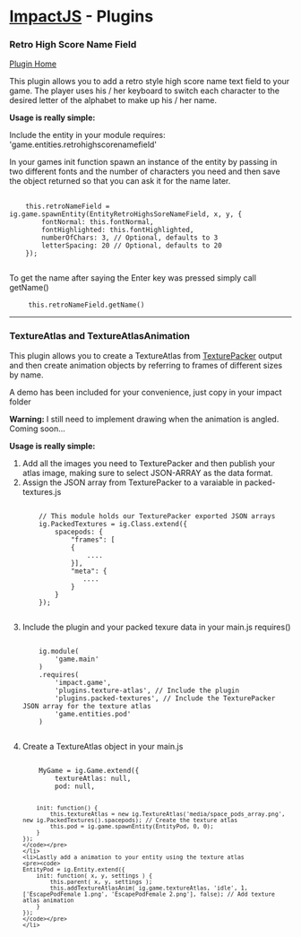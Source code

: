 <h1><a href="http://impactjs.com">ImpactJS</a> - Plugins</h1>

<h3>Retro High Score Name Field</h3>
<a href="http://www.pointofimpactjs.com/plugins/view/35/retro-high-score-name-field">Plugin Home</a>

<p>This plugin allows you to add a retro style high score name text field to your game. The player uses his / her keyboard to switch each character to the desired letter of the alphabet to make up his / her name.</p>

<p><strong>Usage is really simple:</strong></p>

<p>Include the entity in your module requires: 'game.entities.retrohighscorenamefield'</p>

<p>In your games init function spawn an instance of the entity by passing in two different fonts and the number of characters you need and then save the object returned so that you can ask it for the name later.</p>

<pre>
	<code>
	this.retroNameField = ig.game.spawnEntity(EntityRetroHighsSoreNameField, x, y, {
		fontNormal: this.fontNormal,
		fontHighlighted: this.fontHighlighted,
		numberOfChars: 3, // Optional, defaults to 3
		letterSpacing: 20 // Optional, defaults to 20
	});
	</code>
</pre>

<p>To get the name after saying the Enter key was pressed simply call getName()</p>

<pre>
	<code>this.retroNameField.getName()</code>
</pre>

<hr />

<h3>TextureAtlas and TextureAtlasAnimation</h3>
<p>This plugin allows you to create a TextureAtlas from <a target="_blank" href="http://www.codeandweb.com/texturepacker">TexturePacker</a> output and then create animation objects by referring to frames of different sizes by name.</p>
<p>A demo has been included for your convenience, just copy in your impact folder</p>
<p><strong>Warning:</strong> I still need to implement drawing when the animation is angled. Coming soon...</p>
<p><strong>Usage is really simple:</strong></p>

<ol>
	<li>Add all the images you need to TexturePacker and then publish your atlas image, making sure to select JSON-ARRAY as the data format.</li>
	<li>Assign the JSON array from TexturePacker to a varaiable in packed-textures.js
	<pre><code>
	// This module holds our TexturePacker exported JSON arrays
	ig.PackedTextures = ig.Class.extend({
		spacepods: {
			"frames": [
			{
				....
			}],
			"meta": {
			   ....
			}
		}
	});
	</code></pre>
	</li>
	<li>Include the plugin and your packed texure data in your main.js requires()
	<pre><code>
	ig.module( 
		'game.main' 
	)
	.requires(
		'impact.game',
		'plugins.texture-atlas', // Include the plugin
		'plugins.packed-textures', // Include the TexturePacker JSON array for the texture atlas
		'game.entities.pod'
	)
	</code></pre>
	</li>
	<li>Create a TextureAtlas object in your main.js
	<pre><code>
	MyGame = ig.Game.extend({
		textureAtlas: null,
		pod: null,

		init: function() {
			this.textureAtlas = new ig.TextureAtlas('media/space_pods_array.png', new ig.PackedTextures().spacepods); // Create the texture atlas
			this.pod = ig.game.spawnEntity(EntityPod, 0, 0);
		}
	});
	</code></pre>
	</li>
	<li>Lastly add a animation to your entity using the texture atlas
	<pre><code>
	EntityPod = ig.Entity.extend({
		init: function( x, y, settings ) {
			this.parent( x, y, settings );
			this.addTextureAtlasAnim( ig.game.textureAtlas, 'idle', 1, ['EscapePodFemale 1.png', 'EscapePodFemale 2.png'], false); // Add texture atlas animation
		}
	});
	</code></pre>
	</li>
</ol>